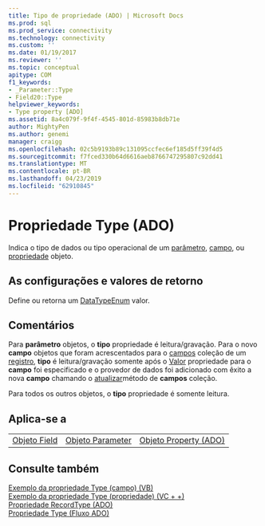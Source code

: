 ```yaml
---
title: Tipo de propriedade (ADO) | Microsoft Docs
ms.prod: sql
ms.prod_service: connectivity
ms.technology: connectivity
ms.custom: ''
ms.date: 01/19/2017
ms.reviewer: ''
ms.topic: conceptual
apitype: COM
f1_keywords:
- _Parameter::Type
- Field20::Type
helpviewer_keywords:
- Type property [ADO]
ms.assetid: 8a4c079f-9f4f-4545-801d-85983b8db71e
author: MightyPen
ms.author: genemi
manager: craigg
ms.openlocfilehash: 02c5b9193b89c131095ccfec6ef185d5ff39f4d5
ms.sourcegitcommit: f7fced330b64d6616aeb8766747295807c92dd41
ms.translationtype: MT
ms.contentlocale: pt-BR
ms.lasthandoff: 04/23/2019
ms.locfileid: "62910845"
---
```

# <a name="type-property-ado"></a>Propriedade Type (ADO)
Indica o tipo de dados ou tipo operacional de um [parâmetro](../../../ado/reference/ado-api/parameter-object.md), [campo](../../../ado/reference/ado-api/field-object.md), ou [propriedade](../../../ado/reference/ado-api/property-object-ado.md) objeto.  
  
## <a name="settings-and-return-values"></a>As configurações e valores de retorno  
 Define ou retorna um [DataTypeEnum](../../../ado/reference/ado-api/datatypeenum.md) valor.  
  
## <a name="remarks"></a>Comentários  
 Para **parâmetro** objetos, o **tipo** propriedade é leitura/gravação. Para o novo **campo** objetos que foram acrescentados para o [campos](../../../ado/reference/ado-api/fields-collection-ado.md) coleção de um [registro](../../../ado/reference/ado-api/record-object-ado.md), **tipo** é leitura/gravação somente após o [ Valor](../../../ado/reference/ado-api/value-property-ado.md) propriedade para o **campo** foi especificado e o provedor de dados foi adicionado com êxito a nova **campo** chamando o [atualizar](../../../ado/reference/ado-api/update-method.md)método de **campos** coleção.  
  
 Para todos os outros objetos, o **tipo** propriedade é somente leitura.  
  
## <a name="applies-to"></a>Aplica-se a  
  
||||  
|-|-|-|  
|[Objeto Field](../../../ado/reference/ado-api/field-object.md)|[Objeto Parameter](../../../ado/reference/ado-api/parameter-object.md)|[Objeto Property (ADO)](../../../ado/reference/ado-api/property-object-ado.md)|  
  
## <a name="see-also"></a>Consulte também  
 [Exemplo da propriedade Type (campo) (VB)](../../../ado/reference/ado-api/type-property-example-field-vb.md)   
 [Exemplo da propriedade Type (propriedade) (VC + +)](../../../ado/reference/ado-api/type-property-example-property-vc.md)   
 [Propriedade RecordType (ADO)](../../../ado/reference/ado-api/recordtype-property-ado.md)   
 [Propriedade Type (Fluxo ADO)](../../../ado/reference/ado-api/type-property-ado-stream.md)
